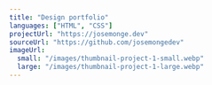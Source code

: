 ```yaml
---
title: "Design portfolio"
languages: ["HTML", "CSS"]
projectUrl: "https://josemonge.dev"
sourceUrl: "https://github.com/josemongedev"
imageUrl:
  small: "/images/thumbnail-project-1-small.webp"
  large: "/images/thumbnail-project-1-large.webp"
---
```

